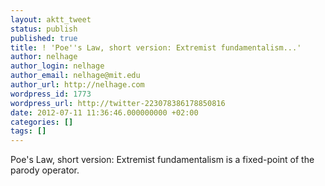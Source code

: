 ```yaml
---
layout: aktt_tweet
status: publish
published: true
title: ! 'Poe''s Law, short version: Extremist fundamentalism...'
author: nelhage
author_login: nelhage
author_email: nelhage@mit.edu
author_url: http://nelhage.com
wordpress_id: 1773
wordpress_url: http://twitter-223078386178850816
date: 2012-07-11 11:36:46.000000000 +02:00
categories: []
tags: []
---
```

Poe's Law, short version: Extremist fundamentalism is a fixed-point of the parody operator.
